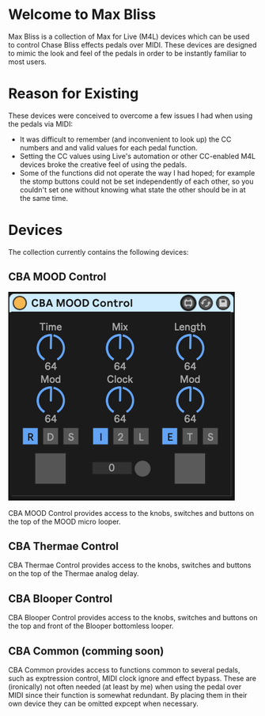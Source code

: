 # Welcome to Max Bliss

Max Bliss is a collection of Max for Live (M4L) devices which can be used to 
control Chase Bliss effects pedals over MIDI. These devices are designed to mimic
the look and feel of the pedals in order to be instantly familiar to most users.

# Reason for Existing

These devices were conceived to overcome a few issues I had when using the pedals
via MIDI:

* It was difficult to remember (and inconvenient to look up) the CC numbers and 
   and valid values for each pedal function.
* Setting the CC values using Live's automation or other CC-enabled M4L devices
   broke the creative feel of using the pedals.
* Some of the functions did not operate the way I had hoped; for example the 
   stomp buttons could not be set independently of each other, so you couldn't set
   one without knowing what state the other should be in at the same time.

# Devices

The collection currently contains the following devices:

## CBA MOOD Control

![CBA MOOD Control Screen-Shot](images/mood-control.png)

CBA MOOD Control provides access to the knobs, switches and buttons on the top of the MOOD micro looper.

## CBA Thermae Control

CBA Thermae Control provides access to the knobs, switches and buttons on the top of the Thermae analog delay.

## CBA Blooper Control
CBA Blooper Control provides access to the knobs, switches and buttons on the top and front of the Blooper bottomless looper.

## CBA Common (comming soon)

CBA Common provides access to functions common to several pedals, such as exptression control, MIDI clock ignore and effect bypass. These are (ironically) not often needed (at least by me) when using the pedal over MIDI since their function is somewhat redundant. By placing them in their own device they can be omitted expcept when necessary.
